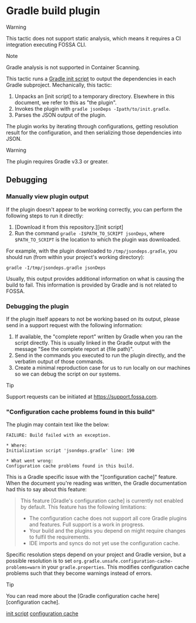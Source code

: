 
# Gradle build plugin

> [!WARNING]
> This tactic does not support static analysis, which means it requires a CI integration executing FOSSA CLI.

> [!NOTE]
> Gradle analysis is not supported in Container Scanning.

This tactic runs a [Gradle init script](https://docs.gradle.org/current/userguide/init_scripts.html) to output the dependencies in each Gradle subproject. Mechanically, this tactic:

1. Unpacks an [init script] to a temporary directory. Elsewhere in this document, we refer to this as "the plugin".
2. Invokes the plugin with `gradle jsonDeps -Ipath/to/init.gradle`.
3. Parses the JSON output of the plugin.

The plugin works by iterating through configurations, getting resolution result for the configuration, and then serializing those dependencies into JSON.

> [!WARNING]
> The plugin requires Gradle v3.3 or greater.

## Debugging

### Manually view plugin output

If the plugin doesn't appear to be working correctly, you can perform the following steps to run it directly:

1. [Download it from this repository.][init script]
2. Run the command `gradle -I$PATH_TO_SCRIPT jsonDeps`, where `$PATH_TO_SCRIPT` is the location to which the plugin was downloaded.

For example, with the plugin downloaded to `/tmp/jsondeps.gradle`, you should run (from within your project's working directory):

```
gradle -I/tmp/jsondeps.gradle jsonDeps
```

Usually, this output provides additional information on what is causing the build to fail.
This information is provided by Gradle and is not related to FOSSA.

### Debugging the plugin

If the plugin itself appears to not be working based on its output, please send in a support request with the following information:

1. If available, the "complete report" written by Gradle when you ran the script directly.
   This is usually linked in the Gradle output with the message "See the complete report at {file path}".
2. Send in the commands you executed to run the plugin directly, and the verbatim output of those commands.
3. Create a minimal reproduction case for us to run locally on our machines so we can debug the script on our systems.

> [!TIP]
> Support requests can be initiated at https://support.fossa.com.

### "Configuration cache problems found in this build"

The plugin may contain text like the below:

```
FAILURE: Build failed with an exception.

* Where:
Initialization script 'jsondeps.gradle' line: 190

* What went wrong:
Configuration cache problems found in this build.
```

This is a Gradle specific issue with the "[configuration cache]" feature.
When the document you're reading was written, the Gradle documentation had this to say about this feature:

> This feature [Gradle's configuration cache] is currently not enabled by default. This feature has the following limitations:
>
> - The configuration cache does not support all core Gradle plugins and features. Full support is a work in progress.
> - Your build and the plugins you depend on might require changes to fulfil the requirements.
> - IDE imports and syncs do not yet use the configuration cache.

Specific resolution steps depend on your project and Gradle version, but a possible resolution is to set `org.gradle.unsafe.configuration-cache-problems=warn` in your `gradle.properties`. This modifies configuration cache problems such that they become warnings instead of errors.

> [!TIP]
> You can read more about the [Gradle configuration cache here][configuration cache].

[init script](https://github.com/fossas/fossa-cli/blob/master/scripts/jsondeps.gradle)
[configuration cache](https://docs.gradle.org/current/userguide/configuration_cache.html)
